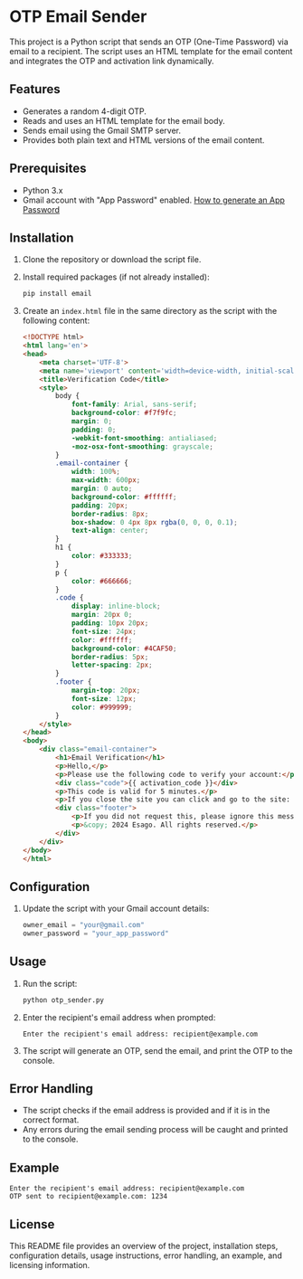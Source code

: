 # OTP Email Sender

This project is a Python script that sends an OTP (One-Time Password) via email to a recipient. The script uses an HTML template for the email content and integrates the OTP and activation link dynamically.

## Features

- Generates a random 4-digit OTP.
- Reads and uses an HTML template for the email body.
- Sends email using the Gmail SMTP server.
- Provides both plain text and HTML versions of the email content.

## Prerequisites

- Python 3.x
- Gmail account with "App Password" enabled. [How to generate an App Password](https://support.google.com/accounts/answer/185833?hl=en)

## Installation

1. Clone the repository or download the script file.

2. Install required packages (if not already installed):
    ```bash
    pip install email
    ```

3. Create an `index.html` file in the same directory as the script with the following content:

    ```html
    <!DOCTYPE html>
    <html lang='en'>
    <head>
        <meta charset='UTF-8'>
        <meta name='viewport' content='width=device-width, initial-scale=1.0'>
        <title>Verification Code</title>
        <style>
            body {
                font-family: Arial, sans-serif;
                background-color: #f7f9fc;
                margin: 0;
                padding: 0;
                -webkit-font-smoothing: antialiased;
                -moz-osx-font-smoothing: grayscale;
            }
            .email-container {
                width: 100%;
                max-width: 600px;
                margin: 0 auto;
                background-color: #ffffff;
                padding: 20px;
                border-radius: 8px;
                box-shadow: 0 4px 8px rgba(0, 0, 0, 0.1);
                text-align: center;
            }
            h1 {
                color: #333333;
            }
            p {
                color: #666666;
            }
            .code {
                display: inline-block;
                margin: 20px 0;
                padding: 10px 20px;
                font-size: 24px;
                color: #ffffff;
                background-color: #4CAF50;
                border-radius: 5px;
                letter-spacing: 2px;
            }
            .footer {
                margin-top: 20px;
                font-size: 12px;
                color: #999999;
            }
        </style>
    </head>
    <body>
        <div class="email-container">
            <h1>Email Verification</h1>
            <p>Hello,</p>
            <p>Please use the following code to verify your account:</p>
            <div class="code">{{ activation_code }}</div>
            <p>This code is valid for 5 minutes.</p>
            <p>If you close the site you can click and go to the site: <a href="{{ activation_link }}">here</a></p>
            <div class="footer">
                <p>If you did not request this, please ignore this message.</p>
                <p>&copy; 2024 Esago. All rights reserved.</p>
            </div>
        </div>
    </body>
    </html>
    ```

## Configuration

1. Update the script with your Gmail account details:
    ```python
    owner_email = "your@gmail.com"
    owner_password = "your_app_password"
    ```

## Usage

1. Run the script:
    ```bash
    python otp_sender.py
    ```

2. Enter the recipient's email address when prompted:
    ```plaintext
    Enter the recipient's email address: recipient@example.com
    ```

3. The script will generate an OTP, send the email, and print the OTP to the console.

## Error Handling

- The script checks if the email address is provided and if it is in the correct format.
- Any errors during the email sending process will be caught and printed to the console.

## Example

```plaintext
Enter the recipient's email address: recipient@example.com
OTP sent to recipient@example.com: 1234
```

## License

This README file provides an overview of the project, installation steps, configuration details, usage instructions, error handling, an example, and licensing information.
